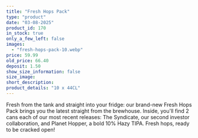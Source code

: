 ```yaml
---
title: "Fresh Hops Pack"
type: "product"
date: "03-08-2025"
product_id: 170
in_stock: true
only_a_few_left: false
images:
  - "fresh-hops-pack-10.webp"
price: 59.99
old_price: 66.40
deposit: 1.50
show_size_information: false
size_image:
short_description:
product_details: "10 x 44CL"
---
```


Fresh from the tank and straight into your fridge: our brand-new Fresh Hops Pack brings you the latest straight from the brewhouse. Inside, you'll find 2 cans each of our most recent releases: The Syndicate, our second investor collaboration, and Planet Hopper, a bold 10% Hazy TIPA. Fresh hops, ready to be cracked open!

